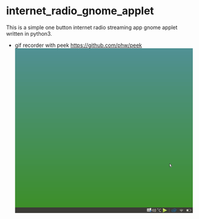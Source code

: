 # internet_radio_gnome_applet
This is a simple one button internet radio streaming app gnome applet written in python3.
* gif recorder with peek https://github.com/phw/peek
![alt-text](https://github.com/adrianalin/internet_radio_gnome_applet/blob/master/Peek%202018-10-05%2021-28.gif)
